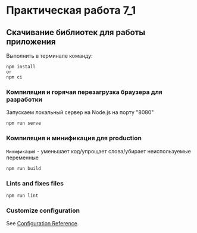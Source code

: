 # Практическая работа 7_1

## Скачивание библиотек для работы приложения

Выполнить в терминале команду:

```
npm install
or
npm ci
```

### Компиляция и горячая перезагрузка браузера для разработки

Запускаем локальный сервер на Node.js на порту "8080"

```
npm run serve
```

### Компиляция и минификация для production

`Минификация` - уменьшает код/упрощает слова/убирает неиспользуемые переменные

```
npm run build
```

### Lints and fixes files

```
npm run lint
```

### Customize configuration

See [Configuration Reference](https://cli.vuejs.org/config/).
